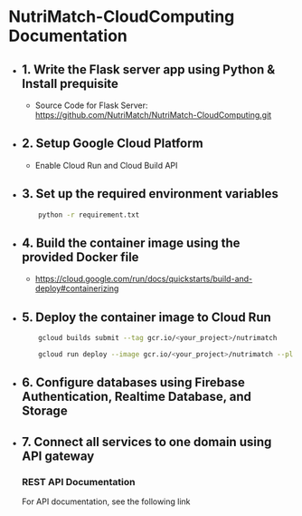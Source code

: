 # NutriMatch-CloudComputing Documentation

- ## 1. Write the Flask server app using Python & Install prequisite
    - Source Code for Flask Server:
        https://github.com/NutriMatch/NutriMatch-CloudComputing.git
 
- ## 2. Setup Google Cloud Platform
    - Enable Cloud Run and Cloud Build API
 
 
- ## 3. Set up the required environment variables
    ```sh
        python -r requirement.txt
    ```
- ## 4. Build the container image using the provided Docker file
    - https://cloud.google.com/run/docs/quickstarts/build-and-deploy#containerizing

- ## 5. Deploy the container image to Cloud Run
    ```sh
        gcloud builds submit --tag gcr.io/<your_project>/nutrimatch
    ```
    ```sh
        gcloud run deploy --image gcr.io/<your_project>/nutrimatch --platform managed
    ```
- ## 6. Configure databases using Firebase Authentication, Realtime Database, and Storage

- ## 7. Connect all services to one domain using API gateway
    ### REST API Documentation
    For API documentation, see the following link
